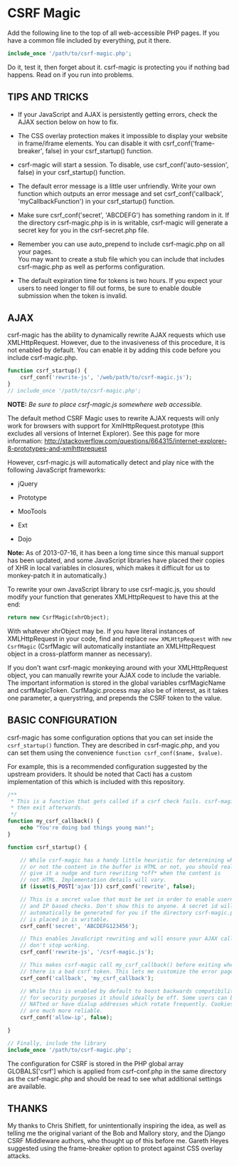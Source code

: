 # CSRF Magic

Add the following line to the top of all web-accessible PHP pages. If you have a 
common file included by everything, put it there.

```php
include_once '/path/to/csrf-magic.php';
```

Do it, test it, then forget about it. csrf-magic is protecting you if nothing 
bad happens. Read on if you run into problems.

## TIPS AND TRICKS

* If your JavaScript and AJAX is persistently getting errors, check the AJAX 
  section below on how to fix.

* The CSS overlay protection makes it impossible to display your website in 
  frame/iframe elements.  You can disable it with csrf_conf('frame-breaker', 
  false) in your csrf_startup() function.

* csrf-magic will start a session.  To disable, use csrf_conf('auto-session', 
  false) in your csrf_startup() function.

* The default error message is a little user unfriendly.  Write your own 
  function which outputs an error message and set csrf_conf('callback', 
  'myCallbackFunction') in your csrf_startup() function.

* Make sure csrf_conf('secret', 'ABCDEFG') has something random in it.  If the 
  directory csrf-magic.php is in is writable, csrf-magic will generate a secret 
  key for you in the csrf-secret.php file.

* Remember you can use auto_prepend to include csrf-magic.php on all your pages.  
  You may want to create a stub file which you can include that includes 
  csrf-magic.php as well as performs configuration.

* The default expiration time for tokens is two hours. If you expect your users 
  to need longer to fill out forms, be sure to enable double submission when the 
  token is invalid.


## AJAX

csrf-magic has the ability to dynamically rewrite AJAX requests which use 
XMLHttpRequest.  However, due to the invasiveness of this procedure, it is not 
enabled by default.  You can enable it by adding this code before you include 
csrf-magic.php.

```php
function csrf_startup() {
	csrf_conf('rewrite-js', '/web/path/to/csrf-magic.js');
}
// include_once '/path/to/csrf-magic.php';
```

**NOTE:** *Be sure to place csrf-magic.js somewhere web accessible.*

The default method CSRF Magic uses to rewrite AJAX requests will only work for 
browsers with support for XmlHttpRequest.prototype (this excludes all versions 
of Internet Explorer).  See this page for more information: 
http://stackoverflow.com/questions/664315/internet-explorer-8-prototypes-and-xmlhttprequest

However, csrf-magic.js will automatically detect and play nice with the 
following JavaScript frameworks:

* jQuery

* Prototype

* MooTools

* Ext

* Dojo

**Note:** As of 2013-07-16, it has been a long time since this manual support 
has been updated, and some JavaScript libraries have placed their copies of XHR 
in local variables in closures, which makes it difficult for us to monkey-patch 
it in automatically.)

To rewrite your own JavaScript library to use csrf-magic.js, you should modify 
your function that generates XMLHttpRequest to have this at the end:

```php
return new CsrfMagic(xhrObject);
```

With whatever xhrObject may be. If you have literal instances of XMLHttpRequest 
in your code, find and replace `new XMLHttpRequest` with `new CsrfMagic` 
(CsrfMagic will automatically instantiate an XMLHttpRequest object in a 
cross-platform manner as necessary).

If you don't want csrf-magic monkeying around with your XMLHttpRequest object, 
you can manually rewrite your AJAX code to include the variable. The important 
information is stored in the global variables csrfMagicName and csrfMagicToken. 
CsrfMagic.process may also be of interest, as it takes one parameter, a 
querystring, and prepends the CSRF token to the value.

## BASIC CONFIGURATION

csrf-magic has some configuration options that you can set inside the 
`csrf_startup()` function. They are described in csrf-magic.php, and you can set 
them using the convenience `function csrf_conf($name, $value)`.

For example, this is a recommended configuration suggested by the upstream 
providers.  It should be noted that Cacti has a custom implementation of this 
which is included with this repository.

```php
/**
 * This is a function that gets called if a csrf check fails. csrf-magic will
 * then exit afterwards.
 */
function my_csrf_callback() {
	echo "You're doing bad things young man!";
}

function csrf_startup() {

	// While csrf-magic has a handy little heuristic for determining whether
	// or not the content in the buffer is HTML or not, you should really
	// give it a nudge and turn rewriting *off* when the content is
	// not HTML. Implementation details will vary.
	if (isset($_POST['ajax'])) csrf_conf('rewrite', false);

	// This is a secret value that must be set in order to enable username
	// and IP based checks. Don't show this to anyone. A secret id will
	// automatically be generated for you if the directory csrf-magic.php
	// is placed in is writable.
	csrf_conf('secret', 'ABCDEFG123456');

	// This enables JavaScript rewriting and will ensure your AJAX calls
	// don't stop working.
	csrf_conf('rewrite-js', '/csrf-magic.js');

	// This makes csrf-magic call my_csrf_callback() before exiting when
	// there is a bad csrf token. This lets me customize the error page.
	csrf_conf('callback', 'my_csrf_callback');

	// While this is enabled by default to boost backwards compatibility,
	// for security purposes it should ideally be off. Some users can be
	// NATted or have dialup addresses which rotate frequently. Cookies
	// are much more reliable.
	csrf_conf('allow-ip', false);

}

// Finally, include the library
include_once '/path/to/csrf-magic.php';
```

The configuration for CSRF is stored in the PHP global array GLOBALS['csrf'] 
which is applied from csrf-conf.php in the same directory as the csrf-magic.php 
and should be read to see what additional settings are available.

## THANKS

My thanks to Chris Shiflett, for unintentionally inspiring the idea, as well as 
telling me the original variant of the Bob and Mallory story, and the Django 
CSRF Middleware authors, who thought up of this before me.  Gareth Heyes 
suggested using the frame-breaker option to protect against CSS overlay attacks.

